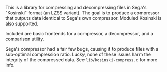 This is a library for compressing and decompressing files in Sega's "Kosinski"
format (an LZSS variant). The goal is to produce a compressor that outputs data
identical to Sega's own compressor. Moduled Kosinski is also supported.

Included are basic frontends for a compressor, a decompressor, and a comparison
utility.

Sega's compressor had a fair few bugs, causing it to produce files with
a sub-optimal compression ratio. Lucky, none of these issues harm the integrity
of the compressed data. See `lib/kosinski-compress.c` for more info.
